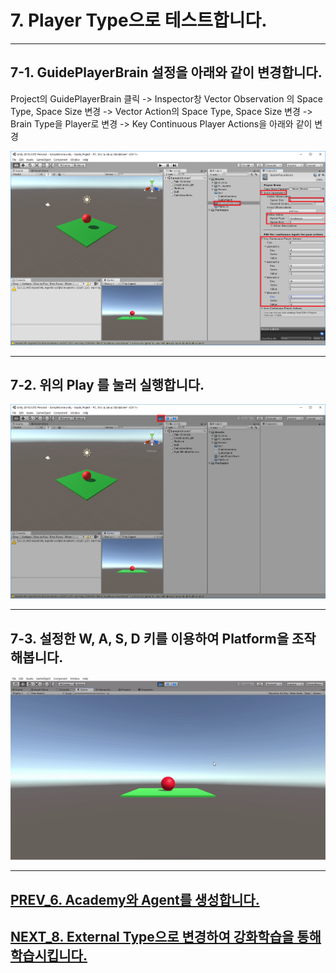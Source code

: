 # 7. Player Type으로 테스트합니다.
- - -

## 7-1. GuidePlayerBrain 설정을 아래와 같이 변경합니다.

Project의 GuidePlayerBrain 클릭 -> Inspector창 Vector Observation 의 Space Type, Space Size 변경 -> Vector Action의 Space Type, Space Size 변경 -> Brain Type을 Player로 변경 -> Key Continuous Player Actions을 아래와 같이 변경

![Alt text](/unity_ml_agents_tutorial/7.test_player_mode/1.test_player_mode.png)
- - -

## 7-2. 위의 Play 를 눌러 실행합니다.

![Alt text](/unity_ml_agents_tutorial/7.test_player_mode/2.play.png)
- - -

## 7-3. 설정한 W, A, S, D 키를 이용하여 Platform을 조작해봅니다.

![Alt text](/unity_ml_agents_tutorial/7.test_player_mode/3.player_mode.gif)
- - -

## [PREV_6. Academy와 Agent를 생성합니다.](https://github.com/hyunho1027/Unity_ML_Agents_Tutorial/tree/master/unity_ml_agents_tutorial/6.make_academy_and_agents)

## [NEXT_8. External Type으로 변경하여 강화학습을 통해 학습시킵니다.](https://github.com/hyunho1027/Unity_ML_Agents_Tutorial/tree/master/unity_ml_agents_tutorial/8.change_external_mode)
